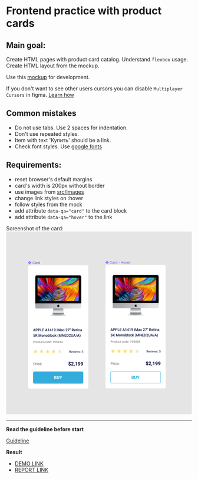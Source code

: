 # Frontend practice with product cards

## Main goal:
Create HTML pages with product card catalog. Understand `flexbox` usage. Create
HTML layout from the mockup.

Use this [mockup](https://www.figma.com/file/bS8N1lTT0Ew0Brf1Nfl36iMV/Product-Cards?node-id=0%3A1) 
for development.

If you don't want to see other users cursors you can disable `Multiplayer 
Cursors` in figma. [Learn how](https://mate-academy.github.io/layout_task-guideline/figma.html#multiplayer-cursors)

## Common mistakes
* Do not use tabs. Use 2 spaces for indentation.
* Don't use repeated styles.
* Item with text 'Купить' should be a link.
* Check font styles. Use [google fonts](https://fonts.google.com/)

## Requirements:

* reset browser's default margins
* card's width is 200px without border
* use images from [src/images](src/images)
* change link styles on :hover
* follow styles from the mock
* add attribute `data-qa="card"` to the card block
* add attribute `data-qa="hover"` to the link


Screenshot of the card:
![screenshot](./references/card-example.png)

---
**Read the guideline before start**

[Guideline](https://mate-academy.github.io/layout_task-guideline/)

**Result**

- [DEMO LINK](https://andriisotnikov.github.io/layout_product-cards/)
- [REPORT LINK](https://andriisotnikov.github.io/layout_product-cards/report/html_report/)
